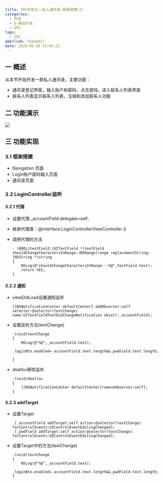 ```yaml
---
title: IOS开发之——私人通讯录-框架搭建(1)
categories:
  - 开发
  - D-移动开发
  - IOS
tags:
  - IOS
abbrlink: f9a1b427
date: 2020-06-28 23:05:22
---
```

## 一 概述

从本节开始开发一款私人通讯录，主要功能：

* 通讯录登记界面，输入账户和密码，点击登陆，进入联系人列表界面
* 联系人列表显示联系人列表，注销和添加联系人功能

<!--more-->

## 二 功能演示

![][1]

## 三 功能实现

### 3.1 框架搭建

* Navigation 页面
* Login账户密码输入页面
* 通讯录页面

### 3.2 LoginController监听

#### 3.2.1 代理

* 设置代理:_accountField.delegate=self;

* 继承代理类：@interface LoginControllerViewController ()<UITextFieldDelegate>

* 调用代理的方法

  ```
  - (BOOL)textField:(UITextField *)textField shouldChangeCharactersInRange:(NSRange)range replacementString:(NSString *)string
  {
      NSLog(@"shouldChangeCharactersInRange---%@",textField.text);
      return YES;
  }
  ```

#### 3.2.2 通知

* viewDidLoad设置通知监听

  ```
  [[NSNotificationCenter defaultCenter] addObserver:self selector:@selector(textChange) name:UITextFieldTextDidChangeNotification object:_accountField];
  ```

* 设置监听方法(textChange)

  ```
  -(void)textChange
  {
      NSLog(@"%@",_accountField.text);
      _loginBtn.enabled=_accountField.text.length&&_pwdField.text.length;
      
  }
  ```

* dealloc移除监听

  ```
  -(void)dealloc
  {
      [[NSNotificationCenter defaultCenter]removeObserver:self];
  }
  ```

#### 3.2.3 addTarget

* 设置Target

  ```
   [_accountField addTarget:self action:@selector(textChange) forControlEvents:UIControlEventEditingChanged];
   [_pwdField addTarget:self action:@selector(textChange) forControlEvents:UIControlEventEditingChanged];
  ```

* 设置Target中的方法(textChange)

  ```
  -(void)textChange
  {
      NSLog(@"%@",_accountField.text);
      _loginBtn.enabled=_accountField.text.length&&_pwdField.text.length; 
  }
  ```

  

[1]:https://cdn.jsdelivr.net/gh/PGzxc/CDN@master/blog-ios/ios-tongxunlu-kuangjia.gif